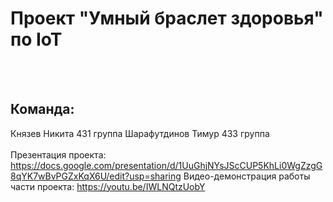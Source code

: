 # Проект "Умный браслет здоровья" по IoT
<br><br>
## Команда:
Князев Никита 431 группа
Шарафутдинов Тимур 433 группа
<br><br>
Презентация проекта: https://docs.google.com/presentation/d/1UuGhjNYsJScCUP5KhLi0WgZzgG8qYK7wBvPGZxKqX6U/edit?usp=sharing
Видео-демонстрация работы части проекта: https://youtu.be/IWLNQtzUobY
